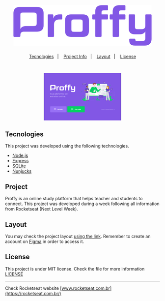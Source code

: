 <h1 align="center">
    <img alt="Proffy" title="Proffy" src=".github/logo.svg" />
</h1>

<p align="center">
  <a href="#tecnologies">Tecnologies</a>&nbsp;&nbsp;&nbsp;|&nbsp;&nbsp;&nbsp;
  <a href="#-project">Project Info</a>&nbsp;&nbsp;&nbsp;|&nbsp;&nbsp;&nbsp;
  <a href="#-layout">Layout</a>&nbsp;&nbsp;&nbsp;|&nbsp;&nbsp;&nbsp;
  <a href="#memo-licença">License</a>
</p>

<br>

<p align="center">
  <img alt="Proffy" src=".github/proffy.png" width="50%">
</p>

## Tecnologies

This project was developed using the following technologies.

- [Node.js](https://nodejs.org/en/)
- [Express](https://expressjs.com/pt-br/)
- [SQLite](https://www.sqlite.org/index.html)
- [Nunjucks](https://mozilla.github.io/nunjucks/)

## Project

Proffy is an online study platform that helps teacher and students to connect. This project was developed during a week following all information from Rocketseat (Next Level Week). 

## Layout

You may check the project layout [using the link](https://www.figma.com/file/GHGS126t7WYjnPZdRKChJF/Proffy-Web). Remember to create an account on [Figma](http://figma.com/) in order to access it.

## License

This project is under MIT license. Check the file for more information [LICENSE](LICENSE.md) 

---

Check Rocketseat website [www.rocketseat.com.br](https://rocketseat.com.br/)
